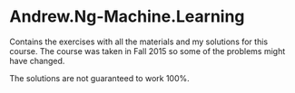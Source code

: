 # Andrew.Ng-Machine.Learning

Contains the exercises with all the materials and my solutions for this course. The course was taken in Fall 2015 so some of the problems might have changed.

The solutions are not guaranteed to work 100%.
